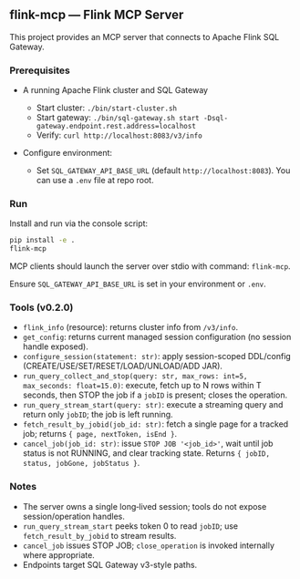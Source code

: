 ## flink-mcp — Flink MCP Server

This project provides an MCP server that connects to Apache Flink SQL Gateway.

### Prerequisites

- A running Apache Flink cluster and SQL Gateway
  - Start cluster: `./bin/start-cluster.sh`
  - Start gateway: `./bin/sql-gateway.sh start -Dsql-gateway.endpoint.rest.address=localhost`
  - Verify: `curl http://localhost:8083/v3/info`

- Configure environment:
  - Set `SQL_GATEWAY_API_BASE_URL` (default `http://localhost:8083`). You can use a `.env` file at repo root.

### Run

Install and run via the console script:

```bash
pip install -e .
flink-mcp
```

MCP clients should launch the server over stdio with command: `flink-mcp`.

Ensure `SQL_GATEWAY_API_BASE_URL` is set in your environment or `.env`.

### Tools (v0.2.0)

- `flink_info` (resource): returns cluster info from `/v3/info`.
- `get_config`: returns current managed session configuration (no session handle exposed).
- `configure_session(statement: str)`: apply session-scoped DDL/config (CREATE/USE/SET/RESET/LOAD/UNLOAD/ADD JAR).
- `run_query_collect_and_stop(query: str, max_rows: int=5, max_seconds: float=15.0)`: execute, fetch up to N rows within T seconds, then STOP the job if a `jobID` is present; closes the operation.
- `run_query_stream_start(query: str)`: execute a streaming query and return only `jobID`; the job is left running.
- `fetch_result_by_jobid(job_id: str)`: fetch a single page for a tracked job; returns `{ page, nextToken, isEnd }`.
- `cancel_job(job_id: str)`: issue `STOP JOB '<job_id>'`, wait until job status is not RUNNING, and clear tracking state. Returns `{ jobID, status, jobGone, jobStatus }`.

### Notes

- The server owns a single long‑lived session; tools do not expose session/operation handles.
- `run_query_stream_start` peeks token 0 to read `jobID`; use `fetch_result_by_jobid` to stream results.
- `cancel_job` issues STOP JOB; `close_operation` is invoked internally where appropriate.
- Endpoints target SQL Gateway v3-style paths.


